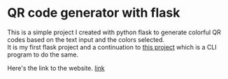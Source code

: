 # QR code generator with flask

This is a simple project I created with python flask to generate colorful QR codes based on the text input and the colors selected. <br>
It is my  first flask project and a  continuation to  [this project](https://github.com/leonkoech/QR-code-generator) which is a CLI  program to do the same.

Here's the link to the website. [link](https://qrcodegen-app.herokuapp.com/)